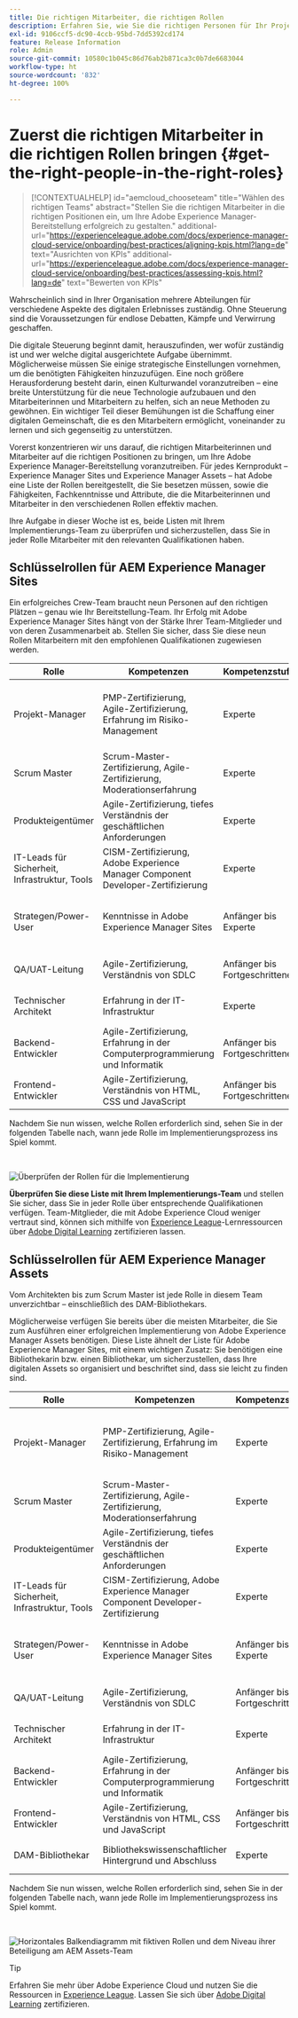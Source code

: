```yaml
---
title: Die richtigen Mitarbeiter, die richtigen Rollen
description: Erfahren Sie, wie Sie die richtigen Personen für Ihr Projekt auswählen und sie den richtigen Rollen zuweisen.
exl-id: 9106ccf5-dc90-4ccb-95bd-7dd5392cd174
feature: Release Information
role: Admin
source-git-commit: 10580c1b045c86d76ab2b871ca3c0b7de6683044
workflow-type: ht
source-wordcount: '832'
ht-degree: 100%

---
```


# Zuerst die richtigen Mitarbeiter in die richtigen Rollen bringen {#get-the-right-people-in-the-right-roles}

>[!CONTEXTUALHELP]
>id="aemcloud_chooseteam"
>title="Wählen des richtigen Teams"
>abstract="Stellen Sie die richtigen Mitarbeiter in die richtigen Positionen ein, um Ihre Adobe Experience Manager-Bereitstellung erfolgreich zu gestalten."
>additional-url="https://experienceleague.adobe.com/docs/experience-manager-cloud-service/onboarding/best-practices/aligning-kpis.html?lang=de" text="Ausrichten von KPIs"
>additional-url="https://experienceleague.adobe.com/docs/experience-manager-cloud-service/onboarding/best-practices/assessing-kpis.html?lang=de" text="Bewerten von KPIs"

Wahrscheinlich sind in Ihrer Organisation mehrere Abteilungen für verschiedene Aspekte des digitalen Erlebnisses zuständig. Ohne Steuerung sind die Voraussetzungen für endlose Debatten, Kämpfe und Verwirrung geschaffen.

Die digitale Steuerung beginnt damit, herauszufinden, wer wofür zuständig ist und wer welche digital ausgerichtete Aufgabe übernimmt. Möglicherweise müssen Sie einige strategische Einstellungen vornehmen, um die benötigten Fähigkeiten hinzuzufügen. Eine noch größere Herausforderung besteht darin, einen Kulturwandel voranzutreiben – eine breite Unterstützung für die neue Technologie aufzubauen und den Mitarbeiterinnen und Mitarbeitern zu helfen, sich an neue Methoden zu gewöhnen. Ein wichtiger Teil dieser Bemühungen ist die Schaffung einer digitalen Gemeinschaft, die es den Mitarbeitern ermöglicht, voneinander zu lernen und sich gegenseitig zu unterstützen.

Vorerst konzentrieren wir uns darauf, die richtigen Mitarbeiterinnen und Mitarbeiter auf die richtigen Positionen zu bringen, um Ihre Adobe Experience Manager-Bereitstellung voranzutreiben. Für jedes Kernprodukt – Experience Manager Sites und Experience Manager Assets – hat Adobe eine Liste der Rollen bereitgestellt, die Sie besetzen müssen, sowie die Fähigkeiten, Fachkenntnisse und Attribute, die die Mitarbeiterinnen und Mitarbeiter in den verschiedenen Rollen effektiv machen.

Ihre Aufgabe in dieser Woche ist es, beide Listen mit Ihrem Implementierungs-Team zu überprüfen und sicherzustellen, dass Sie in jeder Rolle Mitarbeiter mit den relevanten Qualifikationen haben.

## **Schlüsselrollen für AEM Experience Manager Sites**

Ein erfolgreiches Crew-Team braucht neun Personen auf den richtigen Plätzen – genau wie Ihr Bereitstellung-Team. Ihr Erfolg mit Adobe Experience Manager Sites hängt von der Stärke Ihrer Team-Mitglieder und von deren Zusammenarbeit ab. Stellen Sie sicher, dass Sie diese neun Rollen Mitarbeitern mit den empfohlenen Qualifikationen zugewiesen werden.

| Rolle | Kompetenzen | Kompetenzstufe | Qualitäten |
|--- |--- |--- |--- |
| Projekt-Manager | PMP-Zertifizierung, Agile-Zertifizierung, Erfahrung im Risiko-Management | Experte | Fair, konsequent, verantwortungsbewusst, organisiert, positiv, ansprechbar, bereit, Veränderungen anzunehmen |
| Scrum Master | Scrum-Master-Zertifizierung, Agile-Zertifizierung, Moderationserfahrung | Experte | Konsequent, kreativ |
| Produkteigentümer | Agile-Zertifizierung, tiefes Verständnis der geschäftlichen Anforderungen | Experte | Ausgeglichen, selbstbewusst |
| IT-Leads für Sicherheit, Infrastruktur, Tools | CISM-Zertifizierung, Adobe Experience Manager Component Developer-Zertifizierung | Experte | Detailorientiert |
| Strategen/Power-User | Kenntnisse in Adobe Experience Manager Sites | Anfänger bis Experte | Hartnäckig, neugierig, gründlich, aufgeschlossen, bereit, Veränderungen anzunehmen, kooperativ |
| QA/UAT-Leitung | Agile-Zertifizierung, Verständnis von SDLC | Anfänger bis Fortgeschrittene | Detailorientiert, prozessorientiert, konsequent |
| Technischer Architekt | Erfahrung in der IT-Infrastruktur | Experte | Detailorientiert, prozessorientiert, konsequent |
| Backend-Entwickler | Agile-Zertifizierung, Erfahrung in der Computerprogrammierung und Informatik | Anfänger bis Fortgeschrittene | Detailorientiert, prozessorientiert, konsequent |
| Frontend-Entwickler | Agile-Zertifizierung, Verständnis von HTML, CSS und JavaScript | Anfänger bis Fortgeschrittene | Detailorientiert, prozessorientiert, konsequent |

Nachdem Sie nun wissen, welche Rollen erforderlich sind, sehen Sie in der folgenden Tabelle nach, wann jede Rolle im Implementierungsprozess ins Spiel kommt.

<br>

![Überprüfen der Rollen für die Implementierung](assets/team_involvement.png)

**Überprüfen Sie diese Liste mit Ihrem Implementierungs-Team** und stellen Sie sicher, dass Sie in jeder Rolle über entsprechende Qualifikationen verfügen. Team-Mitglieder, die mit Adobe Experience Cloud weniger vertraut sind, können sich mithilfe von [Experience League](https://experienceleague.adobe.com/de?lang=de#recommended/solutions/experience-manager)-Lernressourcen über [Adobe Digital Learning](https://learning.adobe.com/certification.html) zertifizieren lassen.

## **Schlüsselrollen für AEM Experience Manager Assets**

Vom Architekten bis zum Scrum Master ist jede Rolle in diesem Team unverzichtbar – einschließlich des DAM-Bibliothekars.

Möglicherweise verfügen Sie bereits über die meisten Mitarbeiter, die Sie zum Ausführen einer erfolgreichen Implementierung von Adobe Experience Manager Assets benötigen. Diese Liste ähnelt der Liste für Adobe Experience Manager Sites, mit einem wichtigen Zusatz: Sie benötigen eine Bibliothekarin bzw. einen Bibliothekar, um sicherzustellen, dass Ihre digitalen Assets so organisiert und beschriftet sind, dass sie leicht zu finden sind.

| Rolle | Kompetenzen | Kompetenzstufe | Qualitäten |
|--- |--- |--- |--- |
| Projekt-Manager | PMP-Zertifizierung, Agile-Zertifizierung, Erfahrung im Risiko-Management | Experte | Fair, konsequent, verantwortungsbewusst, organisiert, positiv, ansprechbar, bereit, Veränderungen anzunehmen |
| Scrum Master | Scrum-Master-Zertifizierung, Agile-Zertifizierung, Moderationserfahrung | Experte | Konsequent, kreativ |
| Produkteigentümer | Agile-Zertifizierung, tiefes Verständnis der geschäftlichen Anforderungen | Experte | Ausgeglichen, selbstbewusst |
| IT-Leads für Sicherheit, Infrastruktur, Tools | CISM-Zertifizierung, Adobe Experience Manager Component Developer-Zertifizierung | Experte | Detailorientiert |
| Strategen/Power-User | Kenntnisse in Adobe Experience Manager Sites | Anfänger bis Experte | Hartnäckig, neugierig, gründlich, aufgeschlossen, bereit, Veränderungen anzunehmen, kooperativ |
| QA/UAT-Leitung | Agile-Zertifizierung, Verständnis von SDLC | Anfänger bis Fortgeschrittene | Detailorientiert, prozessorientiert, konsequent |
| Technischer Architekt | Erfahrung in der IT-Infrastruktur | Experte | Detailorientiert, prozessorientiert, konsequent |
| Backend-Entwickler | Agile-Zertifizierung, Erfahrung in der Computerprogrammierung und Informatik | Anfänger bis Fortgeschrittene | Detailorientiert, prozessorientiert, konsequent |
| Frontend-Entwickler | Agile-Zertifizierung, Verständnis von HTML, CSS und JavaScript | Anfänger bis Fortgeschrittene | Detailorientiert, prozessorientiert, konsequent |
| DAM-Bibliothekar | Bibliothekswissenschaftlicher Hintergrund und Abschluss | Experte | Detailorientiert, prozessorientiert, organisiert |

Nachdem Sie nun wissen, welche Rollen erforderlich sind, sehen Sie in der folgenden Tabelle nach, wann jede Rolle im Implementierungsprozess ins Spiel kommt.

<br>

![Horizontales Balkendiagramm mit fiktiven Rollen und dem Niveau ihrer Beteiligung am AEM Assets-Team](/help/overview/assets/team_involvement2.png)

>[!TIP]
>
> Erfahren Sie mehr über Adobe Experience Cloud und nutzen Sie die Ressourcen in [Experience League](https://experienceleague.adobe.com/de?lang=de#recommended/solutions/experience-manager). Lassen Sie sich über [Adobe Digital Learning](https://learning.adobe.com/certification.html) zertifizieren.
